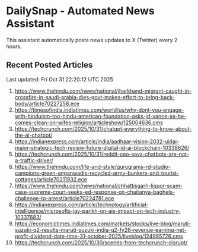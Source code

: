 # DailySnap - Automated News Assistant

This assistant automatically posts news updates to X (Twitter) every 2 hours.

## Recent Posted Articles

Last updated: Fri Oct 31 22:20:12 UTC 2025

1. https://www.thehindu.com/news/national/jharkhand-migrant-caught-in-crossfire-in-saudi-arabia-dies-govt-makes-effort-to-bring-back-body/article70227258.ece
2. https://timesofindia.indiatimes.com/world/us/why-dont-you-engage-with-hinduism-too-hindu-american-foundation-asks-jd-vance-as-he-comes-clean-on-wifes-religion/articleshow/125004636.cms
3. https://techcrunch.com/2025/10/31/chatgpt-everything-to-know-about-the-ai-chatbot/
4. https://indianexpress.com/article/india/aadhaar-vision-2032-uidai-major-strategic-tech-review-future-digital-id-ai-blockchain-10338626/
5. https://techcrunch.com/2025/10/31/reddit-ceo-says-chatbots-are-not-a-traffic-driver/
6. https://www.thehindu.com/life-and-style/gurugrams-rd-studio-campions-green-anganwadis-recycled-army-bunkers-and-tourist-cottages/article70211932.ece
7. https://www.thehindu.com/news/national/chhattisgarh-liquor-scam-case-supreme-court-seeks-ed-response-on-chaitanya-baghels-challenge-to-arrest/article70224781.ece
8. https://indianexpress.com/article/technology/artificial-intelligence/microsofts-jay-parikh-on-ais-impact-on-tech-industry-10337683/
9. https://economictimes.indiatimes.com/markets/stocks/live-blog/maruti-suzuki-q2-results-maruti-suzuki-india-q2-fy26-revenue-earning-net-profit-dividend-date-time-31-october-2025/liveblog/124985726.cms
10. https://techcrunch.com/2025/10/30/scenes-from-techcrunch-disrupt/
